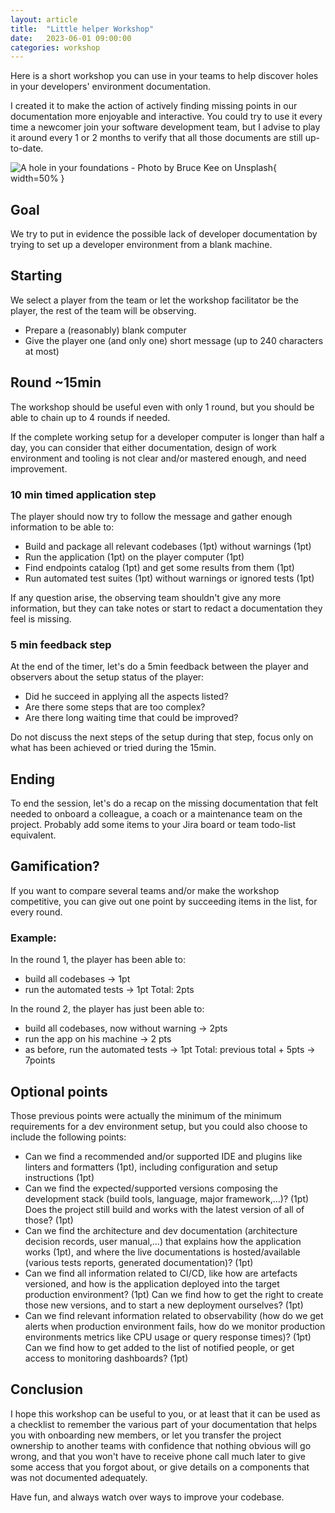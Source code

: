 ```yaml
---
layout: article
title:  "Little helper Workshop"
date:   2023-06-01 09:00:00
categories: workshop
---
```

Here is a short workshop you can use in your teams to help discover holes in
 your developers' environment documentation.

I created it to make the action of actively finding missing points in our
 documentation more enjoyable and interactive. You could try to use it every
 time a newcomer join your software development team, but I advise to play it
 around every 1 or 2 months to verify that all those documents are still
 up-to-date.

![A hole in your foundations - Photo by Bruce Kee on Unsplash](https://cdn-images-1.medium.com/max/1000/0*yeZKGhbmElPAiCgB "A hole in your foundations - Photo by Bruce Kee on Unsplash"){ width=50% }

## Goal
We try to put in evidence the possible lack of developer documentation by
 trying to set up a developer environment from a blank machine.

## Starting
We select a player from the team or let the workshop facilitator be the player,
 the rest of the team will be observing.

- Prepare a (reasonably) blank computer
- Give the player one (and only one) short message (up to 240 characters at
 most)

## Round ~15min
The workshop should be useful even with only 1 round, but you should be able to
 chain up to 4 rounds if needed.

If the complete working setup for a developer computer is longer than half a
 day, you can consider that either documentation, design of work environment
 and tooling is not clear and/or mastered enough, and need improvement.

### 10 min timed application step
The player should now try to follow the message and gather enough information
 to be able to:

- Build and package all relevant codebases (1pt) without warnings (1pt)
- Run the application (1pt) on the player computer (1pt)
- Find endpoints catalog (1pt) and get some results from them (1pt)
- Run automated test suites (1pt) without warnings or ignored tests (1pt)

If any question arise, the observing team shouldn't give any more information,
 but they can take notes or start to redact a documentation they feel is
 missing.

### 5 min feedback step
At the end of the timer, let's do a 5min feedback between the player and
 observers about the setup status of the player:

- Did he succeed in applying all the aspects listed?
- Are there some steps that are too complex?
- Are there long waiting time that could be improved?

Do not discuss the next steps of the setup during that step, focus only on what
 has been achieved or tried during the 15min.

## Ending
To end the session, let's do a recap on the missing documentation that felt
 needed to onboard a colleague, a coach or a maintenance team on the project.
 Probably add some items to your Jira board or team todo-list equivalent.

## Gamification?
If you want to compare several teams and/or make the workshop competitive, you
 can give out one point by succeeding items in the list, for every round.

### Example:

In the round 1, the player has been able to:
- build all codebases → 1pt
- run the automated tests → 1pt
Total: 2pts

In the round 2, the player has just been able to:
- build all codebases, now without warning → 2pts
- run the app on his machine → 2 pts
- as before, run the automated tests → 1pt
Total: previous total + 5pts → 7points

## Optional points
Those previous points were actually the minimum of the minimum requirements for
 a dev environment setup, but you could also choose to include the following
 points:
- Can we find a recommended and/or supported IDE and plugins like linters and
 formatters (1pt), including configuration and setup instructions (1pt)
- Can we find the expected/supported versions composing the development stack
 (build tools, language, major framework,…)? (1pt) Does the project still build
 and works with the latest version of all of those? (1pt)
- Can we find the architecture and dev documentation (architecture decision
 records, user manual,…) that explains how the application works (1pt), and
 where the live documentations is hosted/available (various tests reports,
 generated documentation)? (1pt)
- Can we find all information related to CI/CD, like how are artefacts
 versioned, and how is the application deployed into the target production
 environment? (1pt) Can we find how to get the right to create those new
 versions, and to start a new deployment ourselves? (1pt)
- Can we find relevant information related to observability (how do we get
 alerts when production environment fails, how do we monitor production
 environments metrics like CPU usage or query response times)? (1pt) Can we
 find how to get added to the list of notified people, or get access to
 monitoring dashboards? (1pt)

## Conclusion
I hope this workshop can be useful to you, or at least that it can be used as a
 checklist to remember the various part of your documentation that helps you
 with onboarding new members, or let you transfer the project ownership to
 another teams with confidence that nothing obvious will go wrong, and that you
 won't have to receive phone call much later to give some access that you
 forgot about, or give details on a components that was not documented
 adequately.

Have fun, and always watch over ways to improve your codebase.